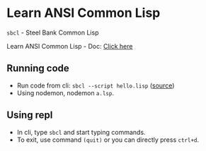 # Learn ANSI Common Lisp

`sbcl` - Steel Bank Common Lisp

Learn ANSI Common Lisp - Doc: [Click here](https://docs.google.com/document/d/1RwyJIq2BK2aAg6gppS-dchKL2pX-6wmWBBDorLKj8aw/edit?tab=t.0#heading=h.6pdh5zv510ur)

## Running code

- Run code from cli: `sbcl --script hello.lisp` ([source](https://chatgpt.com/c/68f13a71-f710-8322-bdf1-d307e7cdf32f))
- Using nodemon, nodemon `a.lsp`.

## Using repl

- In cli, type `sbcl` and start typing commands.
- To exit, use command `(quit)` or you can directly press `ctrl+d`.
